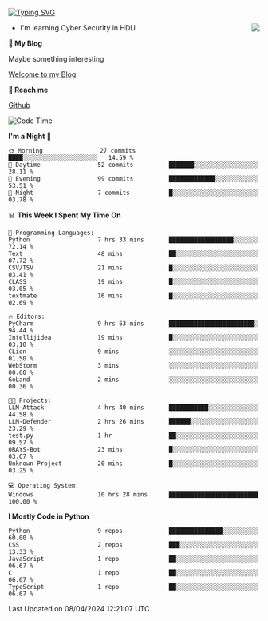 [![Typing SVG](https://readme-typing-svg.herokuapp.com?font=Fira+Code&pause=1000&random=false&width=450&height=60&lines=Hello+%F0%9F%91%8B%F0%9F%8F%BB;I'm+JBNRZ)](https://git.io/typing-svg)

<a href="#">
  <img align="right" src="https://github-readme-stats.vercel.app/api?username=JBNRZ&show_icons=true&bg_color=15,f2f7fd,E0EAFC" />
</a>

- I'm learning Cyber Security in HDU

 **🌱 My Blog**

Maybe something interesting

[Welcome to my Blog](https://jbnrz.com.cn/)

 **💬 Reach me** 

[Github](https://github.com/JBNRZ)


<!--START_SECTION:waka-->
![Code Time](http://img.shields.io/badge/Code%20Time-421%20hrs%2014%20mins-blue)

**I'm a Night 🦉** 

```text
🌞 Morning                27 commits          ████░░░░░░░░░░░░░░░░░░░░░   14.59 % 
🌆 Daytime                52 commits          ███████░░░░░░░░░░░░░░░░░░   28.11 % 
🌃 Evening                99 commits          █████████████░░░░░░░░░░░░   53.51 % 
🌙 Night                  7 commits           █░░░░░░░░░░░░░░░░░░░░░░░░   03.78 % 
```


📊 **This Week I Spent My Time On** 

```text
💬 Programming Languages: 
Python                   7 hrs 33 mins       ██████████████████░░░░░░░   72.14 % 
Text                     48 mins             ██░░░░░░░░░░░░░░░░░░░░░░░   07.72 % 
CSV/TSV                  21 mins             █░░░░░░░░░░░░░░░░░░░░░░░░   03.41 % 
CLASS                    19 mins             █░░░░░░░░░░░░░░░░░░░░░░░░   03.05 % 
textmate                 16 mins             █░░░░░░░░░░░░░░░░░░░░░░░░   02.69 % 

🔥 Editors: 
PyCharm                  9 hrs 53 mins       ████████████████████████░   94.44 % 
Intellijidea             19 mins             █░░░░░░░░░░░░░░░░░░░░░░░░   03.10 % 
CLion                    9 mins              ░░░░░░░░░░░░░░░░░░░░░░░░░   01.50 % 
WebStorm                 3 mins              ░░░░░░░░░░░░░░░░░░░░░░░░░   00.60 % 
GoLand                   2 mins              ░░░░░░░░░░░░░░░░░░░░░░░░░   00.36 % 

🐱‍💻 Projects: 
LLM-Attack               4 hrs 40 mins       ███████████░░░░░░░░░░░░░░   44.58 % 
LLM-Defender             2 hrs 26 mins       ██████░░░░░░░░░░░░░░░░░░░   23.29 % 
test.py                  1 hr                ██░░░░░░░░░░░░░░░░░░░░░░░   09.57 % 
0RAYS-Bot                23 mins             █░░░░░░░░░░░░░░░░░░░░░░░░   03.67 % 
Unknown Project          20 mins             █░░░░░░░░░░░░░░░░░░░░░░░░   03.25 % 

💻 Operating System: 
Windows                  10 hrs 28 mins      █████████████████████████   100.00 % 
```

**I Mostly Code in Python** 

```text
Python                   9 repos             ███████████████░░░░░░░░░░   60.00 % 
CSS                      2 repos             ███░░░░░░░░░░░░░░░░░░░░░░   13.33 % 
JavaScript               1 repo              ██░░░░░░░░░░░░░░░░░░░░░░░   06.67 % 
C                        1 repo              ██░░░░░░░░░░░░░░░░░░░░░░░   06.67 % 
TypeScript               1 repo              ██░░░░░░░░░░░░░░░░░░░░░░░   06.67 % 
```




 Last Updated on 08/04/2024 12:21:07 UTC
<!--END_SECTION:waka-->
